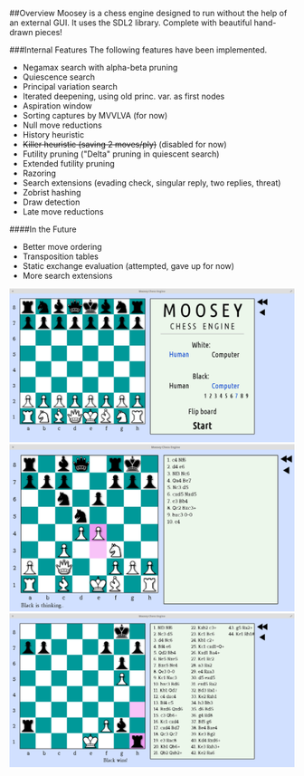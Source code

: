 ##Overview
Moosey is a chess engine designed to run without the help of an external GUI. It uses the SDL2 library. Complete with beautiful hand-drawn pieces!

###Internal Features
The following features have been implemented.
- Negamax search with alpha-beta pruning
- Quiescence search
- Principal variation search
- Iterated deepening, using old princ. var. as first nodes
- Aspiration window
- Sorting captures by MVVLVA (for now)
- Null move reductions
- History heuristic
- ~~Killer heuristic (saving 2 moves/ply)~~ (disabled for now)
- Futility pruning ("Delta" pruning in quiescent search)
- Extended futility pruning
- Razoring
- Search extensions (evading check, singular reply, two replies, threat)
- Zobrist hashing
- Draw detection
- Late move reductions

####In the Future
- Better move ordering
- Transposition tables
- Static exchange evaluation (attempted, gave up for now)
- More search extensions

![Title screenshot](https://raw.githubusercontent.com/ChrisMoutsos/moosey/master/res/titlescreenshot.png)
![Screenshot](https://raw.githubusercontent.com/ChrisMoutsos/moosey/master/res/screenshot.png)
![Checkmate screenshot](https://raw.githubusercontent.com/ChrisMoutsos/moosey/master/res/checkmatescreenshot.png)

